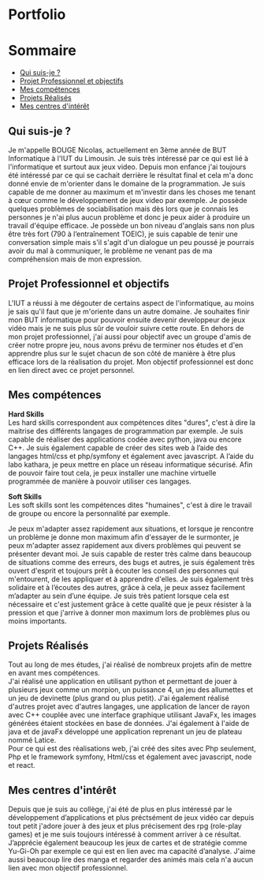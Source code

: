 # Portfolio

# Sommaire

- [Qui suis-je ?](#qui-suis--je)
- [Projet Professionnel et objectifs](#projet-professionnel-et-objectifs)
- [Mes compétences](#mes-compétences)
- [Projets Réalisés](#projets-réalisés)
- [Mes centres d'intérêt](#mes-centres-d'intérêt)



## Qui suis-je ?

Je m'appelle BOUGE Nicolas, actuellement en 3ème année de BUT Informatique à l'IUT du Limousin. Je suis très intéressé par ce qui est lié à l'informatique et surtout aux jeux video. Depuis mon enfance j'ai toujours été intéressé par ce qui se cachait derrière le résultat final et cela m'a donc donné envie de m'orienter dans le domaine de la programmation. Je suis capable de me donner au maximum et m'investir dans les choses me tenant à cœur comme le développement de jeux video par exemple. Je possède quelques problèmes de sociabilisation mais dès lors que je connais les personnes je n'ai plus aucun  problème et donc je peux aider à produire un travail d'équipe efficace. Je possède un bon niveau d'anglais sans non plus être très fort (790 à l’entraînement TOEIC), je suis capable de tenir une conversation simple mais s'il s'agit d'un dialogue un peu poussé je pourrais avoir du mal à communiquer, le problème ne venant pas de ma compréhension mais de mon expression. 



## Projet Professionnel et objectifs

L'IUT a réussi à me dégouter de certains aspect de l'informatique, au moins je sais qu'il faut que je m'oriente dans un autre domaine.
Je souhaites finir mon BUT informatique pour pouvoir ensuite devenir developpeur de jeux vidéo mais je ne suis plus sûr de vouloir suivre cette route. En dehors de mon projet professionnel, j'ai aussi pour objectif avec un groupe d'amis de créer notre propre jeu, nous avons prévu de terminer nos études et d'en apprendre plus sur le sujet chacun de son côté de manière à être plus efficace lors de la réalisation du projet. Mon objectif professionnel est donc en lien direct avec ce projet personnel. 

## Mes compétences

**Hard Skills**  
Les hard skills correspondent aux compétences dites "dures", c'est à dire la maitrise des différents langages de programmation par exemple.
Je suis capable de réaliser des applications codée avec python, java ou encore C++. Je suis également capable de créer des sites web à l’aide des langages html/css et php/symfony et également avec javascript. A l’aide du labo kathara, je peux mettre en place un réseau informatique sécurisé. Afin de pouvoir faire tout cela, je peux installer une machine virtuelle programmée de manière à pouvoir utiliser ces langages.


**Soft Skills**  
Les soft skills sont les compétences dites "humaines", c'est à dire le travail de groupe ou encore la personnalité par exemple.

Je peux m'adapter assez rapidement aux situations, et lorsque je rencontre un problème je donne mon maximum afin d'essayer de le surmonter, je peux m'adapter assez rapidement aux divers problèmes qui peuvent se présenter devant moi. Je suis capable de rester très calme dans beaucoup de situations comme des erreurs, des bugs et autres, je suis également très ouvert d'esprit et toujours prêt à écouter les conseil des personnes qui m'entourent, de les appliquer et à apprendre d'elles. Je suis également très solidaire et à l’écoutes des autres, grâce à cela, je peux assez facilement m’adapter au sein d’une équipe. Je suis très patient lorsque cela est nécessaire et c'est justement grâce à cette qualité que je peux résister à la pression et que j'arrive à donner mon maximum lors de problèmes plus ou moins importants.


## Projets Réalisés

Tout au long de mes études, j'ai réalisé de nombreux projets afin de mettre en avant mes compétences.  
J'ai réalisé une application en utilisant python et permettant de jouer à plusieurs jeux comme un morpion, un puissance 4, un jeu des allumettes et un jeu de devinette (plus grand ou plus petit). J'ai également réalisé d'autres projet avec d'autres langages, une application de lancer de rayon avec C++ couplée avec une interface graphique utilisant JavaFx, les images générées étaient stockées en base de données. J'ai également à l'aide de java et de javaFx développé une application reprenant un jeu de plateau nommé Latice.   
Pour ce qui est des réalisations web, j'ai créé des sites avec Php seulement, Php et le framework symfony, Html/css et également avec javascript, node et react.



## Mes centres d'intérêt

Depuis que je suis au collège, j'ai été de plus en plus intéressé par le développement d’applications et plus préctsément de jeux vidéo car depuis tout petit j'adore jouer à des jeux et plus précisement des rpg (role-play games) et je me suis toujours intéressé à comment arriver à ce résultat. J’apprécie également beaucoup les jeux de cartes et de stratégie comme Yu-Gi-Oh par exemple ce qui est en lien avec ma capacité d’analyse. J'aime aussi beaucoup lire des manga et regarder des animés mais cela n'a aucun lien avec mon objectif professionnel.






